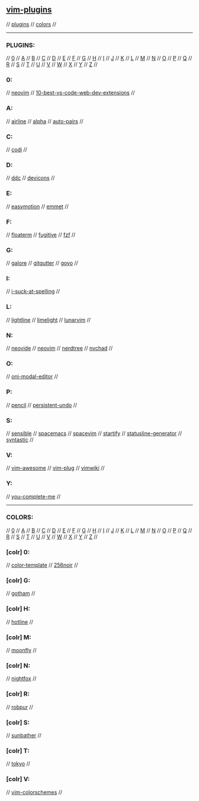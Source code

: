 ## [vim-plugins](https://github.com/topics/vim)

// [plugins](#plugins) // [colors](#colors) //

---

### PLUGINS:

// [0](#0) // [A](#a) // [B](#b) // [C](#c) // [D](#d) // [E](#e) // [F](#f) // [G](#g)
// [H](#h) // [I](#i) // [J](#j) // [K](#k) // [L](#l) // [M](#m) // [N](#n) // [O](#o)
// [P](#p) // [Q](#q) // [R](#r) // [S](#s) // [T](#t) // [U](#u) // [V](#v) // [W](#w)
// [X](#x) // [Y](#y) // [Z](#z) //

### 0:
// [neovim](https://github.com/topics/neovim)
// [10-best-vs-code-web-dev-extensions](https://blog.bitsrc.io/top-10-visual-studio-code-extensions-for-web-developers-5bd6a76bdf5f)
//

### A:
// [airline](https://github.com/vim-airline/vim-airline)
// [alpha](https://github.com/goolord/alpha-nvim)
// [auto-pairs](https://github.com/jiangmiao/auto-pairs)
//

### C:
// [codi](https://github.com/metakirby5/codi.vim)
//

### D:
// [ddc](https://github.com/Shougo/ddc.vim)
// [devicons](https://github.com/ryanoasis/vim-devicons)
//

### E:
// [easymotion](https://github.com/easymotion/vim-easymotion)
// [emmet](https://github.com/mattn/emmet-vim)
//

### F:
// [floaterm](https://github.com/voldikss/vim-floaterm)
// [fugitive](https://github.com/tpope/vim-fugitive)
// [fzf](https://github.com/junegunn/fzf.vim)
//

### G:
// [galore](https://github.com/mhinz/vim-galore)
// [gitgutter](https://github.com/airblade/vim-gitgutter)
// [goyo](https://github.com/junegunn/goyo.vim)
//

### I:
// [i-suck-at-spelling](https://github.com/Pocco81/ISuckAtSpelling.nvim)
//

### L:
// [lightline](https://github.com/itchyny/lightline.vim)
// [limelight](https://github.com/junegunn/limelight.vim)
// [lunarvim](https://github.com/LunarVim/LunarVim)
//

### N:
// [neovide](https://github.com/Kethku/neovide)
// [neovim](https://github.com/neovim/neovim)
// [nerdtree](https://github.com/preservim/nerdtree)
// [nvchad](https://github.com/NvChad/NvChad)
//

### O:
// [oni-modal-editor](https://github.com/onivim/oni)
//

### P:
// [pencil](https://github.com/preservim/vim-pencil)
// [persistent-undo](https://jovicailic.org/2017/04/vim-persistent-undo/)
//

### S:
// [sensible](https://github.com/tpope/vim-sensible)
// [spacemacs](https://www.spacemacs.org/)
// [spacevim](https://spacevim.org/)
// [startify](https://github.com/mhinz/vim-startify)
// [statusline-generator](https://www.tdaly.co.uk/projects/vim-statusline-generator/)
// [syntastic](https://github.com/vim-syntastic/syntastic)
//

### V:
// [vim-awesome](https://vimawesome.com/)
// [vim-plug](https://github.com/junegunn/vim-plug)
// [vimwiki](https://github.com/vimwiki/vimwiki)
//

### Y:
// [you-complete-me](https://github.com/ycm-core/YouCompleteMe)
//

---

### COLORS:

// [0](#colr-0) // [A](#colr-a) // [B](#colr-b) // [C](#colr-c) // [D](#colr-d) // [E](#colr-e) // [F](#colr-f) // [G](#colr-g)
// [H](#colr-h) // [I](#colr-i) // [J](#colr-j) // [K](#colr-k) // [L](#colr-l) // [M](#colr-m) // [N](#colr-n) // [O](#colr-o)
// [P](#colr-p) // [Q](#colr-q) // [R](#colr-r) // [S](#colr-s) // [T](#colr-t) // [U](#colr-u) // [V](#colr-v) // [W](#colr-w)
// [X](#colr-x) // [Y](#colr-y) // [Z](#colr-z) //

### [colr] 0:
// [color-template](https://github.com/lifepillar/vim-colortemplate)
// [256noir](https://github.com/andreasvc/vim-256noir)
//

### [colr] G:
// [gotham](https://github.com/whatyouhide/vim-gotham)
//

### [colr] H:
// [hotline](https://github.com/ronwoch/hotline-vim)
//

### [colr] M:
// [moonfly](https://github.com/bluz71/vim-moonfly-colors)
//

### [colr] N:
// [nightfox](https://github.com/EdenEast/nightfox.nvim)
//

### [colr] R:
// [robpur](https://github.com/skurob/robpur-vim)
//

### [colr] S:
// [sunbather](https://github.com/nikolvs/vim-sunbather)
//

### [colr] T:
// [tokyo](https://github.com/folke/tokyonight.nvim)
//

### [colr] V:
// [vim-colorschemes](https://vimcolorschemes.com/)
//

